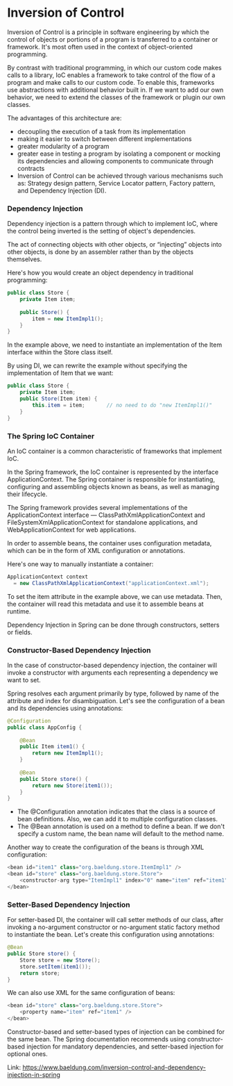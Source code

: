 # Inversion of Control

Inversion of Control is a principle in software engineering by which the control of objects or portions of a program is transferred to a container or framework. It's most often used in the context of object-oriented programming.

By contrast with traditional programming, in which our custom code makes calls to a library, IoC enables a framework to take control of the flow of a program and make calls to our custom code. To enable this, frameworks use abstractions with additional behavior built in. If we want to add our own behavior, we need to extend the classes of the framework or plugin our own classes.

The advantages of this architecture are:
 - decoupling the execution of a task from its implementation
 - making it easier to switch between different implementations
 - greater modularity of a program
 - greater ease in testing a program by isolating a component or mocking its dependencies and allowing components to communicate through contracts
 - Inversion of Control can be achieved through various mechanisms such as: Strategy design pattern, Service Locator pattern, Factory pattern, and Dependency Injection (DI).

### Dependency Injection

Dependency injection is a pattern through which to implement IoC, where the control being inverted is the setting of object's dependencies.

The act of connecting objects with other objects, or “injecting” objects into other objects, is done by an assembler rather than by the objects themselves.

Here's how you would create an object dependency in traditional programming:

```java
public class Store {
    private Item item;
 
    public Store() {
        item = new ItemImpl1();    
    }
}
```

In the example above, we need to instantiate an implementation of the Item interface within the Store class itself.

By using DI, we can rewrite the example without specifying the implementation of Item that we want:

```java
public class Store {
    private Item item;
    public Store(Item item) {
        this.item = item;		// no need to do "new ItemImpl1()"
    }
}
```

### The Spring IoC Container

An IoC container is a common characteristic of frameworks that implement IoC.

In the Spring framework, the IoC container is represented by the interface ApplicationContext. The Spring container is responsible for instantiating, configuring and assembling objects known as beans, as well as managing their lifecycle.

The Spring framework provides several implementations of the ApplicationContext interface — ClassPathXmlApplicationContext and FileSystemXmlApplicationContext for standalone applications, and WebApplicationContext for web applications.

In order to assemble beans, the container uses configuration metadata, which can be in the form of XML configuration or annotations.

Here's one way to manually instantiate a container:

```java
ApplicationContext context
  = new ClassPathXmlApplicationContext("applicationContext.xml");
```

To set the item attribute in the example above, we can use metadata. Then, the container will read this metadata and use it to assemble beans at runtime.

Dependency Injection in Spring can be done through constructors, setters or fields.

### Constructor-Based Dependency Injection

In the case of constructor-based dependency injection, the container will invoke a constructor with arguments each representing a dependency we want to set.

Spring resolves each argument primarily by type, followed by name of the attribute and index for disambiguation. Let's see the configuration of a bean and its dependencies using annotations:

```java
@Configuration
public class AppConfig {
 
    @Bean
    public Item item1() {
        return new ItemImpl1();
    }
 
    @Bean
    public Store store() {
        return new Store(item1());
    }
}
```

 - The @Configuration annotation indicates that the class is a source of bean definitions. Also, we can add it to multiple configuration classes.
 - The @Bean annotation is used on a method to define a bean. If we don't specify a custom name, the bean name will default to the method name.

Another way to create the configuration of the beans is through XML configuration:
```java
<bean id="item1" class="org.baeldung.store.ItemImpl1" /> 
<bean id="store" class="org.baeldung.store.Store"> 
    <constructor-arg type="ItemImpl1" index="0" name="item" ref="item1" /> 
</bean>
```

### Setter-Based Dependency Injection

For setter-based DI, the container will call setter methods of our class, after invoking a no-argument constructor or no-argument static factory method to instantiate the bean. Let's create this configuration using annotations:

```java
@Bean
public Store store() {
    Store store = new Store();
    store.setItem(item1());
    return store;
}
```

We can also use XML for the same configuration of beans:
```java
<bean id="store" class="org.baeldung.store.Store">
    <property name="item" ref="item1" />
</bean>
```

Constructor-based and setter-based types of injection can be combined for the same bean. The Spring documentation recommends using constructor-based injection for mandatory dependencies, and setter-based injection for optional ones.


Link: https://www.baeldung.com/inversion-control-and-dependency-injection-in-spring


